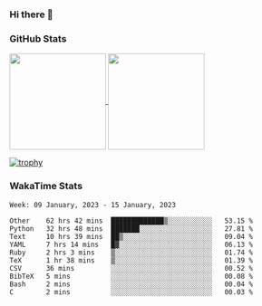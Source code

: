### Hi there 👋

### GitHub Stats

<a href="https://github.com/anuraghazra/github-readme-stats">
  <img align="center" height="170px" src="https://github-readme-stats.vercel.app/api/top-langs/?username=tksfjt1024&layout=compact&count_private=true&show_icons=true&show_icons=true&theme=graywhite" />
</a>
<a href="https://github.com/anuraghazra/github-readme-stats">
  <img align="center" height="170px" src="https://github-readme-stats.vercel.app/api?username=tksfjt1024&count_private=true&show_icons=true&show_icons=true&theme=graywhite" />
</a>

[![trophy](https://github-profile-trophy.vercel.app/?username=tksfjt1024)](https://github.com/ryo-ma/github-profile-trophy)

### WakaTime Stats

<!--START_SECTION:waka-->
```text
Week: 09 January, 2023 - 15 January, 2023

Other    62 hrs 42 mins  █████████████▒░░░░░░░░░░░   53.15 % 
Python   32 hrs 48 mins  ███████░░░░░░░░░░░░░░░░░░   27.81 % 
Text     10 hrs 39 mins  ██▒░░░░░░░░░░░░░░░░░░░░░░   09.04 % 
YAML     7 hrs 14 mins   █▓░░░░░░░░░░░░░░░░░░░░░░░   06.13 % 
Ruby     2 hrs 3 mins    ▒░░░░░░░░░░░░░░░░░░░░░░░░   01.74 % 
TeX      1 hr 38 mins    ▒░░░░░░░░░░░░░░░░░░░░░░░░   01.39 % 
CSV      36 mins         ░░░░░░░░░░░░░░░░░░░░░░░░░   00.52 % 
BibTeX   5 mins          ░░░░░░░░░░░░░░░░░░░░░░░░░   00.08 % 
Bash     2 mins          ░░░░░░░░░░░░░░░░░░░░░░░░░   00.04 % 
C        2 mins          ░░░░░░░░░░░░░░░░░░░░░░░░░   00.03 % 
```
<!--END_SECTION:waka-->
